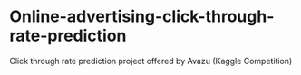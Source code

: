 # Online-advertising-click-through-rate-prediction
Click through rate prediction project offered by Avazu (Kaggle Competition)
